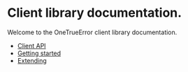 Client library documentation.
============

Welcome to the OneTrueError client library documentation.

* [Client API](http://onetrueerror.com/documentation/api/client)
* [Getting started](gettingstarted.md)
* [Extending](extending/)
